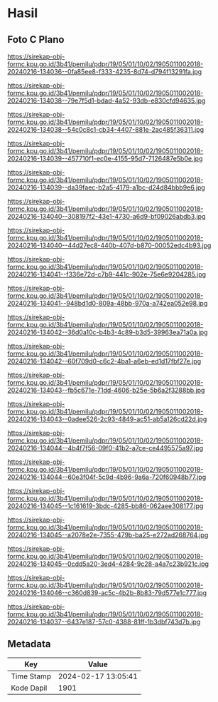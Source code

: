 # Hasil

## Foto C Plano

https://sirekap-obj-formc.kpu.go.id/3b41/pemilu/pdpr/19/05/01/10/02/1905011002018-20240216-134036--0fa85ee8-f333-4235-8d74-d794f13291fa.jpg

https://sirekap-obj-formc.kpu.go.id/3b41/pemilu/pdpr/19/05/01/10/02/1905011002018-20240216-134038--79e7f5d1-bdad-4a52-93db-e830cfd94635.jpg

https://sirekap-obj-formc.kpu.go.id/3b41/pemilu/pdpr/19/05/01/10/02/1905011002018-20240216-134038--54c0c8c1-cb34-4407-881e-2ac485f36311.jpg

https://sirekap-obj-formc.kpu.go.id/3b41/pemilu/pdpr/19/05/01/10/02/1905011002018-20240216-134039--457710f1-ec0e-4155-95d7-7126487e5b0e.jpg

https://sirekap-obj-formc.kpu.go.id/3b41/pemilu/pdpr/19/05/01/10/02/1905011002018-20240216-134039--da39faec-b2a5-4179-a1bc-d24d84bbb9e6.jpg

https://sirekap-obj-formc.kpu.go.id/3b41/pemilu/pdpr/19/05/01/10/02/1905011002018-20240216-134040--308197f2-43e1-4730-a6d9-bf09026abdb3.jpg

https://sirekap-obj-formc.kpu.go.id/3b41/pemilu/pdpr/19/05/01/10/02/1905011002018-20240216-134040--44d27ec8-440b-407d-b870-00052edc4b93.jpg

https://sirekap-obj-formc.kpu.go.id/3b41/pemilu/pdpr/19/05/01/10/02/1905011002018-20240216-134041--f336e72d-c7b9-441c-902e-75e6e9204285.jpg

https://sirekap-obj-formc.kpu.go.id/3b41/pemilu/pdpr/19/05/01/10/02/1905011002018-20240216-134041--948bd1d0-809a-48bb-970a-a742ea052e98.jpg

https://sirekap-obj-formc.kpu.go.id/3b41/pemilu/pdpr/19/05/01/10/02/1905011002018-20240216-134042--36d0a10c-b4b3-4c89-b3d5-39963ea71a0a.jpg

https://sirekap-obj-formc.kpu.go.id/3b41/pemilu/pdpr/19/05/01/10/02/1905011002018-20240216-134042--60f709d0-c6c2-4ba1-a6eb-ed1d17fbf27e.jpg

https://sirekap-obj-formc.kpu.go.id/3b41/pemilu/pdpr/19/05/01/10/02/1905011002018-20240216-134043--fb5c671e-71dd-4606-b25e-5b6a2f3288bb.jpg

https://sirekap-obj-formc.kpu.go.id/3b41/pemilu/pdpr/19/05/01/10/02/1905011002018-20240216-134043--0adee526-2c93-4849-ac51-ab5a126cd22d.jpg

https://sirekap-obj-formc.kpu.go.id/3b41/pemilu/pdpr/19/05/01/10/02/1905011002018-20240216-134044--4b4f7f56-09f0-41b2-a7ce-ce4495575a97.jpg

https://sirekap-obj-formc.kpu.go.id/3b41/pemilu/pdpr/19/05/01/10/02/1905011002018-20240216-134044--60e3f04f-5c9d-4b96-9a6a-720f60948b77.jpg

https://sirekap-obj-formc.kpu.go.id/3b41/pemilu/pdpr/19/05/01/10/02/1905011002018-20240216-134045--1c161619-3bdc-4285-bb86-062aee308177.jpg

https://sirekap-obj-formc.kpu.go.id/3b41/pemilu/pdpr/19/05/01/10/02/1905011002018-20240216-134045--a2078e2e-7355-479b-ba25-e272ad268764.jpg

https://sirekap-obj-formc.kpu.go.id/3b41/pemilu/pdpr/19/05/01/10/02/1905011002018-20240216-134045--0cdd5a20-3ed4-4284-9c28-a4a7c23b921c.jpg

https://sirekap-obj-formc.kpu.go.id/3b41/pemilu/pdpr/19/05/01/10/02/1905011002018-20240216-134046--c360d839-ac5c-4b2b-8b83-79d577e1c777.jpg

https://sirekap-obj-formc.kpu.go.id/3b41/pemilu/pdpr/19/05/01/10/02/1905011002018-20240216-134037--6437e187-57c0-4388-81ff-1b3dbf743d7b.jpg


## Metadata

| Key        | Value               |
| ---------- | ------------------- |
| Time Stamp | 2024-02-17 13:05:41 |
| Kode Dapil | 1901                |




